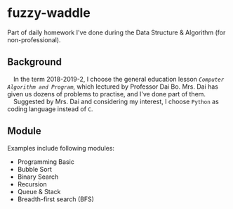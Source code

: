 # fuzzy-waddle
Part of daily homework I've done during the Data Structure &amp; Algorithm (for non-professional).
## Background
&ensp;&ensp;In the term 2018-2019-2, I choose the general education lesson *`Computer Algorithm and Program`*, which lectured by Professor Dai Bo.
Mrs. Dai has given us dozens of problems to practise, and I've done part of them.  
&ensp;&ensp;Suggested by Mrs. Dai and considering my interest, I choose `Python` as coding language instead of `C`.
## Module
Examples include following modules:
* Programming Basic
* Bubble Sort
* Binary Search
* Recursion
* Queue & Stack
* Breadth-first search (BFS)

